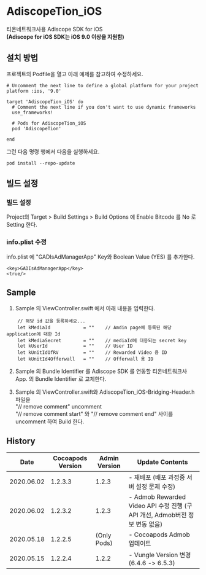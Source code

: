 # AdiscopeTion_iOS
티온네트워크사용 Adiscope SDK for iOS   
__(Adiscope for iOS SDK는 iOS 9.0 이상을 지원함)__   

## 설치 방법
프로젝트의 Podfile을 열고 아래 예제를 참고하여 수정하세요.   

```
# Uncomment the next line to define a global platform for your project
platform :ios, '9.0'

target 'AdiscopeTion_iOS' do
  # Comment the next line if you don't want to use dynamic frameworks
  use_frameworks!

  # Pods for AdiscopeTion_iOS
  pod 'AdiscopeTion'

end
```

그런 다음 명령 행에서 다음을 실행하세요.    

```
pod install --repo-update  
```

## 빌드 설정
### 빌드 설정   
Project의 Target > Build Settings > Build Options 에 Enable Bitcode 를 No 로 Setting 한다. 
    
### info.plist 수정   
info.plist 에 "GADIsAdManagerApp" Key와 Boolean Value (YES) 를 추가한다.   

```
<key>GADIsAdManagerApp</key>
<true/>
```

## Sample
1. Sample 의 ViewController.swift 에서 아래 내용을 입력한다.    

```
    // 해당 id 값을 등록하세요...
    let kMediaId            = ""    // Amdin page에 등록된 해당 application에 대한 Id
    let kMediaSecret        = ""    // mediaId에 대응되는 secret key
    let kUserId             = ""    // User ID
    let kUnitIdOfRV         = ""    // Rewarded Video 용 ID
    let kUnitId4Offerwall   = ""    // Offerwall 용 ID
```
2. Sample 의 Bundle Identifier 를 Adiscope SDK 를 연동할 티온네트워크사 App. 의 Bundle Identifier 로 교체한다.

3. Sample 의 ViewController.swift와 AdiscopeTion_iOS-Bridging-Header.h 파일을  
"// remove comment" uncomment  
"// remove comment start" 와 "// remove comment end" 사이를 uncomment 하여 Build 한다.



## History

| Date |Cocoapods Version | Admin Version | Update Contents |
| --- | ----------------- | ------------- | --------------- |
| 2020.06.02 | 1.2.3.3           | 1.2.3         | - 재배포 (배포 과정중 서버 설정 문제 수정) |
| 2020.06.02 | 1.2.3.2           | 1.2.3         |    - Admob Rewarded Video API 수정 진행 (구 API 개선, Admob버전 정보 변동 없음)    |
| 2020.05.18 | 1.2.2.5           | (Only Pods) |    - Cocoapods Admob 업데이트    |
| 2020.05.15 | 1.2.2.4    | 1.2.2    |    - Vungle Version 변경 (6.4.6 -> 6.5.3)    |


